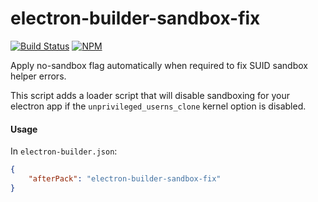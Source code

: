 # electron-builder-sandbox-fix

[![Build Status](https://ci.systest.eu/api/badges/gergof/electron-builder-sandbox-fix/status.svg)](https://ci.systest.eu/gergof/electron-builder-sandbox-fix)
[![NPM](https://img.shields.io/npm/v/electron-builder-sandbox-fix)](https://www.npmjs.com/package/electron-builder-sandbox-fix)

Apply no-sandbox flag automatically when required to fix SUID sandbox helper errors.

This script adds a loader script that will disable sandboxing for your electron app if the `unprivileged_userns_clone` kernel option is disabled.

#### Usage

In `electron-builder.json`:

```json
{
	"afterPack": "electron-builder-sandbox-fix"
}
```
